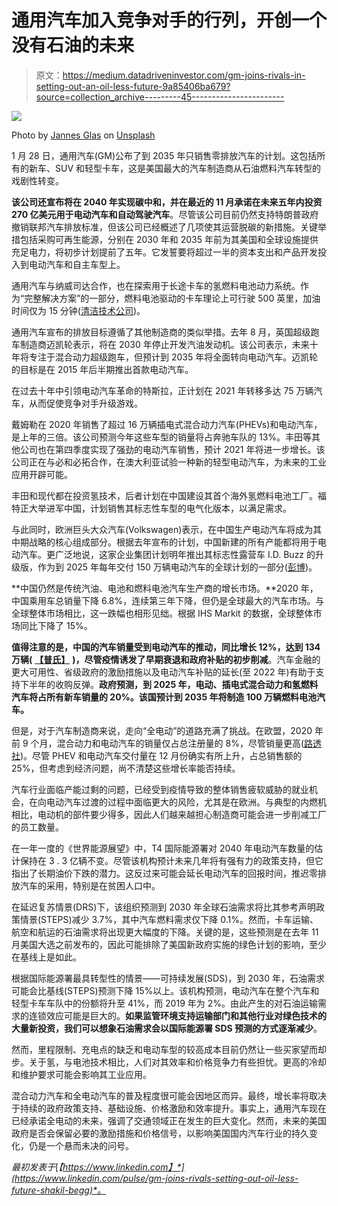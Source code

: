 # 通用汽车加入竞争对手的行列，开创一个没有石油的未来

> 原文：<https://medium.datadriveninvestor.com/gm-joins-rivals-in-setting-out-an-oil-less-future-9a85406ba679?source=collection_archive---------45----------------------->

![](img/3a66e100d97e768f013bc8c21a905868.png)

Photo by [Jannes Glas](https://unsplash.com/@jannesglas?utm_source=medium&utm_medium=referral) on [Unsplash](https://unsplash.com?utm_source=medium&utm_medium=referral)

1 月 28 日，通用汽车(GM)公布了到 2035 年只销售零排放汽车的计划。这包括所有的新车、SUV 和轻型卡车，这是美国最大的汽车制造商从石油燃料汽车转型的戏剧性转变。

**该公司还宣布将在 2040 年实现碳中和，并在最近的 11 月承诺在未来五年内投资 270 亿美元用于电动汽车和自动驾驶汽车**。尽管该公司目前仍然支持特朗普政府撤销联邦汽车排放标准，但该公司已经概述了几项使其运营脱碳的新措施。关键举措包括采购可再生能源，分别在 2030 年和 2035 年前为其美国和全球设施提供充足电力，将初步计划提前了五年。它发誓要将超过一半的资本支出和产品开发投入到电动汽车和自主车型上。

通用汽车与纳威司达合作，也在探索用于长途卡车的氢燃料电池动力系统。作为“完整解决方案”的一部分，燃料电池驱动的卡车理论上可行驶 500 英里，加油时间仅为 15 分钟([清洁技术公司](https://cleantechnica.com/2021/01/31/gm-pushes-ahead-with-hydrogen-fuel-cell-technology-for-long-haul-trucks/))。

通用汽车宣布的排放目标遵循了其他制造商的类似举措。去年 8 月，英国超级跑车制造商迈凯轮表示，将在 2030 年停止开发汽油发动机。该公司表示，未来十年将专注于混合动力超级跑车，但预计到 2035 年将全面转向电动汽车。迈凯轮的目标是在 2015 年后半期推出首款电动汽车。

在过去十年中引领电动汽车革命的特斯拉，正计划在 2021 年转移多达 75 万辆汽车，从而促使竞争对手升级游戏。

戴姆勒在 2020 年销售了超过 16 万辆插电式混合动力汽车(PHEVs)和电动汽车，是上年的三倍。该公司预测今年这些车型的销量将占奔驰车队的 13%。丰田等其他公司也在第四季度实现了强劲的电动汽车销售，预计 2021 年将进一步增长。该公司正在与必和必拓合作，在澳大利亚试验一种新的轻型电动汽车，为未来的工业应用开辟可能。

丰田和现代都在投资氢技术，后者计划在中国建设其首个海外氢燃料电池工厂。福特正大举进军中国，计划销售其标志性车型的电气化版本，以满足需求。

与此同时，欧洲巨头大众汽车(Volkswagen)表示，在中国生产电动汽车将成为其中期战略的核心组成部分。根据去年宣布的计划，中国新建的所有产能都将用于电动汽车。更广泛地说，这家企业集团计划明年推出其标志性露营车 I.D. Buzz 的升级版，作为到 2025 年每年交付 150 万辆电动汽车的全球计划的一部分([彭博](https://www.bloomberg.com/news/articles/2020-06-10/vw-s-bid-to-challenge-tesla-will-start-with-a-software-patch))。

**中国仍然是传统汽油、电池和燃料电池汽车生产商的增长市场。**2020 年，中国乘用车总销量下降 6.8%，连续第三年下降，但仍是全球最大的汽车市场。与全球整体市场相比，这一跌幅也相形见绌。根据 IHS Markit 的数据，全球整体市场同比下降了 15%。

**值得注意的是，中国的汽车销量受到电动汽车的推动，同比增长 12%，达到 134 万辆(** [**【普氏】**](https://www.spglobal.com/platts/en/market-insights/latest-news/coal/012021-europe-overtakes-china-in-ev-sales-growth-in-2020) **)，尽管疫情诱发了早期衰退和政府补贴的初步削减**。汽车金融的更大可用性、省级政府的激励措施以及电动汽车补贴的延长(至 2022 年)有助于支持下半年的收购反弹。**政府预测，到 2025 年，电动、插电式混合动力和氢燃料汽车将占所有新车销量的 20%。该国预计到 2035 年将制造 100 万辆燃料电池汽车。**

但是，对于汽车制造商来说，走向“全电动”的道路充满了挑战。在欧盟，2020 年前 9 个月，混合动力和电动汽车的销量仅占总注册量的 8%，尽管销量更高([路透社](https://www.reuters.com/article/us-autos-europe-diesel-idUSKBN29U1HI))。尽管 PHEV 和电动汽车交付量在 12 月份确实有所上升，占总销售额的 25%，但考虑到经济问题，尚不清楚这些增长率能否持续。

汽车行业面临产能过剩的问题，已经受到疫情导致的整体销售疲软威胁的就业机会，在向电动汽车过渡的过程中面临更大的风险，尤其是在欧洲。与典型的内燃机相比，电动机的部件要少得多，因此人们越来越担心制造商可能会进一步削减工厂的员工数量。

在一年一度的《世界能源展望》中，T4 国际能源署对 2040 年电动汽车数量的估计保持在 3 . 3 亿辆不变。尽管该机构预计未来几年将有强有力的政策支持，但它指出了长期油价下跌的潜力。这反过来可能会延长电动汽车的回报时间，推迟零排放汽车的采用，特别是在贫困人口中。

在延迟复苏情景(DRS)下，该组织预测到 2030 年全球石油需求将比其参考声明政策情景(STEPS)减少 3.7%，其中汽车燃料需求仅下降 0.1%。然而，卡车运输、航空和航运的石油需求将出现更大幅度的下降。关键的是，这些预测是在去年 11 月美国大选之前发布的，因此可能排除了美国新政府实施的绿色计划的影响，至少在基线上是如此。

根据国际能源署最具转型性的情景——可持续发展(SDS)，到 2030 年，石油需求可能会比基线(STEPS)预测下降 15%以上。该机构预测，电动汽车在整个汽车和轻型卡车车队中的份额将升至 41%，而 2019 年为 2%。由此产生的对石油运输需求的连锁效应可能是巨大的。**如果监管环境支持运输部门和其他行业对绿色技术的大量新投资，我们可以想象石油需求会以国际能源署 SDS 预测的方式逐渐减少**。

然而，里程限制、充电点的缺乏和电动车型的较高成本目前仍然让一些买家望而却步。关于氢，与电池技术相比，人们对其效率和价格竞争力有些担忧。更高的冷却和维护要求可能会影响其工业应用。

混合动力汽车和全电动汽车的普及程度很可能会因地区而异。最终，增长率将取决于持续的政府政策支持、基础设施、价格激励和效率提升。事实上，通用汽车现在已经承诺全电动的未来，强调了交通领域正在发生的巨大变化。然而，未来的美国政府是否会保留必要的激励措施和价格信号，以影响美国国内汽车行业的持久变化，仍是一个悬而未决的问号。

*最初发表于*[*【https://www.linkedin.com】*](https://www.linkedin.com/pulse/gm-joins-rivals-setting-out-oil-less-future-shakil-begg)*。*